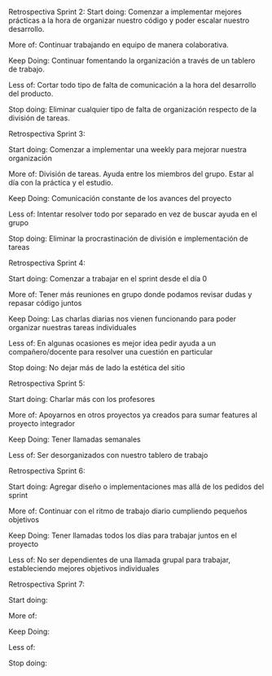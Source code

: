 
Retrospectiva Sprint 2:
Start doing: Comenzar a implementar mejores prácticas a la hora de organizar nuestro código y poder escalar nuestro desarrollo.

More of: Continuar trabajando en equipo de manera colaborativa.

Keep Doing: Continuar fomentando la organización a través de un tablero de trabajo.

Less of: Cortar todo tipo de falta de comunicación a la hora del desarrollo del producto.

Stop doing: Eliminar cualquier tipo de falta de organización respecto de la división de tareas.


Retrospectiva Sprint 3:

Start doing: Comenzar a implementar una weekly para mejorar nuestra organización

More of: División de tareas. Ayuda entre los miembros del grupo. Estar al día con la práctica y el estudio.

Keep Doing: Comunicación constante de los avances del proyecto

Less of: Intentar resolver todo por separado en vez de buscar ayuda en el grupo

Stop doing: Eliminar la procrastinación de división e implementación de tareas


Retrospectiva Sprint 4:

Start doing: Comenzar a trabajar en el sprint desde el día 0

More of: Tener más reuniones en grupo donde podamos revisar dudas y repasar código juntos

Keep Doing: Las charlas diarias nos vienen funcionando para poder organizar nuestras tareas individuales

Less of: En algunas ocasiones es mejor idea pedir ayuda a un compañero/docente para resolver una cuestión en particular

Stop doing: No dejar más de lado la estética del sitio


Retrospectiva Sprint 5:

Start doing: Charlar más con los profesores

More of: Apoyarnos en otros proyectos ya creados para sumar features al proyecto integrador

Keep Doing: Tener llamadas semanales

Less of: Ser desorganizados con nuestro tablero de trabajo



Retrospectiva Sprint 6:

Start doing: Agregar diseño o implementaciones mas allá de los pedidos del sprint

More of: Continuar con el ritmo de trabajo diario cumpliendo pequeños objetivos

Keep Doing: Tener llamadas todos los días para trabajar juntos en el proyecto

Less of: No ser dependientes de una llamada grupal para trabajar, estableciendo mejores objetivos individuales 



Retrospectiva Sprint 7:

Start doing: 

More of: 

Keep Doing: 

Less of: 

Stop doing: 


